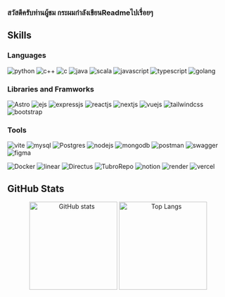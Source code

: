 ### สวัสดีครับท่านผู้ชม กระผมกำลังเขียนReadmeไปเรื่อยๆ

## Skills

### Languages
![python](https://img.shields.io/badge/Python-3776AB?style=for-the-badge&logo=python&logoColor=white)
![c++](https://img.shields.io/badge/C%2B%2B-00599C?style=for-the-badge&logo=c%2B%2B&logoColor=white)
![c](https://img.shields.io/badge/C-A8B9CC.svg?style=for-the-badge&logo=C&logoColor=black)
![java](https://img.shields.io/badge/Java-ED8B00?style=for-the-badge&logo=openjdk&logoColor=white)
![scala](https://img.shields.io/badge/Scala-DC322F.svg?style=for-the-badge&logo=Scala&logoColor=white)
![javascript](https://img.shields.io/badge/JavaScript-F7DF1E.svg?style=for-the-badge&logo=JavaScript&logoColor=black)
![typescript](https://img.shields.io/badge/TypeScript-007ACC?style=for-the-badge&logo=typescript&logoColor=white)
![golang](https://img.shields.io/badge/Go-00ADD8.svg?style=for-the-badge&logo=Go&logoColor=white)


### Libraries and Framworks
![Astro](https://img.shields.io/badge/Astro-BC52EE.svg?style=for-the-badge&logo=Astro&logoColor=white)
![ejs](https://img.shields.io/badge/EJS-B4CA65.svg?style=for-the-badge&logo=EJS&logoColor=black)
![expressjs](https://img.shields.io/badge/Express.js-404D59?style=for-the-badge)
![reactjs](https://img.shields.io/badge/React-20232A?style=for-the-badge&logo=react&logoColor=61DAFB)
![nextjs](https://img.shields.io/badge/Next.js-000?logo=nextdotjs&logoColor=fff&style=for-the-badge)
![vuejs](https://img.shields.io/badge/Vue.js-35495E?style=for-the-badge&logo=vue.js&logoColor=4FC08D)
![tailwindcss](https://img.shields.io/badge/Tailwind_CSS-38B2AC?style=for-the-badge&logo=tailwind-css&logoColor=white)
![bootstrap](https://img.shields.io/badge/Bootstrap-7952B3.svg?style=for-the-badge&logo=Bootstrap&logoColor=white)

### Tools
![vite](https://img.shields.io/badge/Vite-646CFF.svg?style=for-the-badge&logo=Vite&logoColor=white)
![mysql](https://img.shields.io/badge/MySQL-4479A1.svg?style=for-the-badge&logo=MySQL&logoColor=white)
![Postgres](https://img.shields.io/badge/postgres-%23316192.svg?style=for-the-badge&logo=postgresql&logoColor=white)
![nodejs](https://img.shields.io/badge/Node.js-43853D?style=for-the-badge&logo=node.js&logoColor=white)
![mongodb](https://img.shields.io/badge/MongoDB-4EA94B?style=for-the-badge&logo=mongodb&logoColor=white)
![postman](https://img.shields.io/badge/Postman-FF6C37.svg?style=for-the-badge&logo=Postman&logoColor=white)
![swagger](https://img.shields.io/badge/Swagger-85EA2D.svg?style=for-the-badge&logo=Swagger&logoColor=black)
![figma](https://img.shields.io/badge/Figma-F24E1E.svg?style=for-the-badge&logo=Figma&logoColor=white)

![Docker](https://img.shields.io/badge/Docker-2CA5E0?style=for-the-badge&logo=docker&logoColor=white)
![linear](https://img.shields.io/badge/Linear-5E6AD2.svg?style=for-the-badge&logo=Linear&logoColor=white)
![Directus](https://img.shields.io/badge/directus-%2364f.svg?style=for-the-badge&logo=directus&logoColor=white)
![TubroRepo](https://img.shields.io/badge/Turborepo-EF4444.svg?style=for-the-badge&logo=Turborepo&logoColor=white)
![notion](https://img.shields.io/badge/Notion-000000.svg?style=for-the-badge&logo=Notion&logoColor=white)
![render](https://img.shields.io/badge/Render-000000.svg?style=for-the-badge&logo=Render&logoColor=white)
![vercel](https://img.shields.io/badge/Vercel-000000.svg?style=for-the-badge&logo=Vercel&logoColor=white)

## GitHub Stats

<div flex align="center">
  <img alt='GitHub stats' height=200 src='https://github-readme-stats.vercel.app/api/?username=kchanatipz&hide=stars&show_icons=true&theme=radical' />
  <img alt='Top Langs' height=200 src='https://github-readme-stats.vercel.app/api/top-langs/?username=kchanatipz&layout=compact&theme=radical' />
</div>

<!-- 
![Kchanatipz's GitHub stats](https://github-readme-stats.vercel.app/api/?username=kchanatipz&hide=stars&show_icons=true&theme=radical)
![Top Langs](https://github-readme-stats.vercel.app/api/top-langs/?username=kchanatipz&layout=compact&theme=radical)
![trophy](https://github-profile-trophy.vercel.app/?username=kchanatipz&theme=radical&column=6&row=1)
![GitHub Streak](https://streak-stats.demolab.com/?user=kchanatipz&theme=radical)
-->
